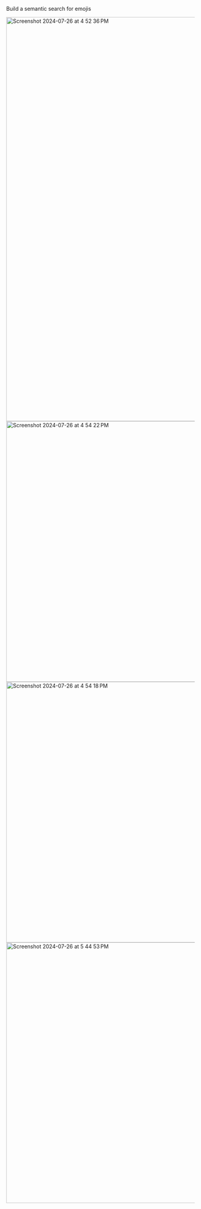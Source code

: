 Build a semantic search for emojis

<img width="1076" alt="Screenshot 2024-07-26 at 4 52 36 PM" src="https://github.com/user-attachments/assets/585419e6-ddd4-419c-9f54-80bfba19ada0">
<img width="694" alt="Screenshot 2024-07-26 at 4 54 22 PM" src="https://github.com/user-attachments/assets/7996db79-7ee7-44ce-befd-7596e56efa5b">
<img width="694" alt="Screenshot 2024-07-26 at 4 54 18 PM" src="https://github.com/user-attachments/assets/0e6e35f6-52b2-4ff0-89b9-dae16d2c8d76">
<img width="694" alt="Screenshot 2024-07-26 at 5 44 53 PM" src="https://github.com/user-attachments/assets/ca34f85c-f6a4-4afe-9810-18f3f4ee1451">
